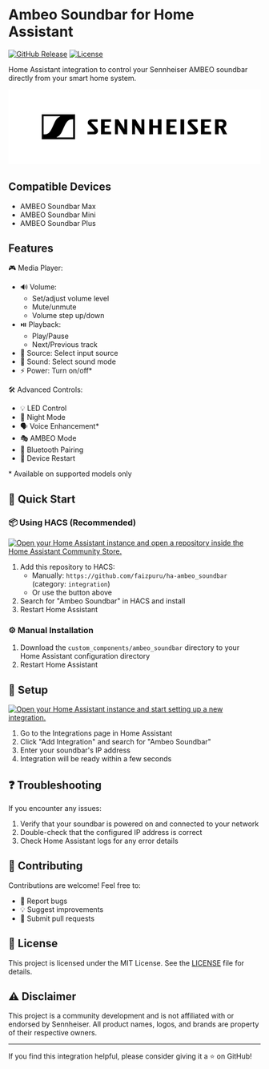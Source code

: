 

# Ambeo Soundbar for Home Assistant
[![GitHub Release](https://img.shields.io/github/v/release/faizpuru/ha-ambeo_soundbar?style=flat)](https://github.com/faizpuru/ha-ambeo_soundbar/releases)
[![License](https://img.shields.io/badge/License-MIT-yellow.svg?style=flat)](LICENSE)

Home Assistant integration to control your Sennheiser AMBEO soundbar directly from your smart home system.

[![Sennheiser](https://raw.githubusercontent.com/home-assistant/brands/refs/heads/master/custom_integrations/ambeo_soundbar/logo.png)](https://www.sennheiser-hearing.com/soundbars/)

## Compatible Devices
- AMBEO Soundbar Max
- AMBEO Soundbar Mini
- AMBEO Soundbar Plus

## Features
🎮 Media Player:
  - 🔊 Volume:
      - Set/adjust volume level
      - Mute/unmute
      - Volume step up/down
  - ⏯️ Playback:
      - Play/Pause
      - Next/Previous track
  - 📱 Source: Select input source
  - 🎵 Sound: Select sound mode
  - ⚡ Power: Turn on/off*

🛠️ Advanced Controls:
  - 💡 LED Control
  - 🌙 Night Mode
  - 🗣️ Voice Enhancement*
  - 🎭 AMBEO Mode
  - 📶 Bluetooth Pairing
  - 🔄 Device Restart

\* Available on supported models only

## 🚀 Quick Start

### 📦 Using HACS (Recommended)
[![Open your Home Assistant instance and open a repository inside the Home Assistant Community Store.](https://my.home-assistant.io/badges/hacs_repository.svg)](https://my.home-assistant.io/redirect/hacs_repository/?owner=faizpuru&repository=ha-ambeo_soundbar&category=integration)

1. Add this repository to HACS:
   - Manually: `https://github.com/faizpuru/ha-ambeo_soundbar` (category: `integration`)
   - Or use the button above
2. Search for "Ambeo Soundbar" in HACS and install
3. Restart Home Assistant

### ⚙️ Manual Installation
1. Download the `custom_components/ambeo_soundbar` directory to your Home Assistant configuration directory
2. Restart Home Assistant

## 🔧 Setup
[![Open your Home Assistant instance and start setting up a new integration.](https://my.home-assistant.io/badges/config_flow_start.svg)](https://my.home-assistant.io/redirect/config_flow_start/?domain=ambeo_soundbar)

1. Go to the Integrations page in Home Assistant
2. Click "Add Integration" and search for "Ambeo Soundbar"
3. Enter your soundbar's IP address
4. Integration will be ready within a few seconds

## ❓ Troubleshooting

If you encounter any issues:
1. Verify that your soundbar is powered on and connected to your network
2. Double-check that the configured IP address is correct
3. Check Home Assistant logs for any error details


## 🤝 Contributing

Contributions are welcome! Feel free to:
- 🐛 Report bugs
- 💡 Suggest improvements
- 🔀 Submit pull requests

## 📄 License

This project is licensed under the MIT License. See the [LICENSE](LICENSE) file for details.

## ⚠️ Disclaimer

This project is a community development and is not affiliated with or endorsed by Sennheiser. All product names, logos, and brands are property of their respective owners.

---

If you find this integration helpful, please consider giving it a ⭐️ on GitHub!